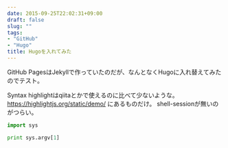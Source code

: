 ```yaml
---
date: 2015-09-25T22:02:31+09:00
draft: false
slug: ""
tags:
- "GitHub"
- "Hugo"
title: Hugoを入れてみた
---
```

GitHub PagesはJekyllで作っていたのだが、なんとなくHugoに入れ替えてみたのでテスト。
<!--more-->
Syntax highlightはqiitaとかで使えるのに比べて少ないような。https://highlightjs.org/static/demo/ にあるものだけ。
shell-sessionが無いのがつらい。

```python
import sys

print sys.argv[1]
```

